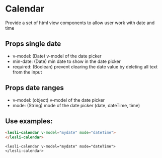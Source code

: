 # Calendar
Provide a set of html view components to allow user work with date and time

## Props single date
- v-model: (Date) v-model of the date picker
- min-date: (Date) min date to show in the date picker
- required: (Boolean) prevent clearing the date value by deleting all text from the input

## Props date ranges
- v-model: (object) v-model of the date picker
- mode: (String) mode of the date picker (date, dateTime, time)

## Use examples:

```html
<lesli-calendar v-model="mydate" mode="dateTime">
</lesli-calendar>
```


```raw
<lesli-calendar v-model="mydate" mode="dateTime">
</lesli-calendar>
```
